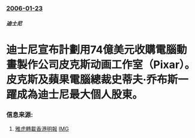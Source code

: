### [2006-01-23](/news/2006/01/23/index.md)

##### 迪士尼
# 迪士尼宣布計劃用74億美元收購電腦動畫製作公司皮克斯动画工作室（Pixar）。皮克斯及蘋果電腦總裁史蒂夫·乔布斯一躍成為迪士尼最大個人股東。 




### 信息来源:

1. [雅虎轉載香港明報](https://archive.is/20130105095045/http://hk.news.yahoo.com/060125/12/1kqil.html) [IMG](https://archive.is/jV7bG/13a861ff0ba9edd87dd174b17fbf22859129d66a/scr.png)
